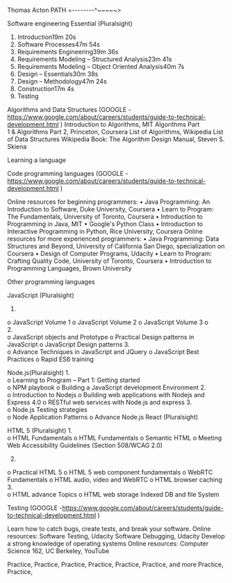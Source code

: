 Thomas Acton PATH =--------^~~~~~>

Software engineering Essential (Pluralsight) 
1.	Introduction19m 20s
2.	Software Processes47m 54s
3.	Requirements Engineering39m 36s
4.	Requirements Modeling – Structured Analysis23m 41s
5.	Requirements Modeling – Object Oriented Analysis40m 7s
6.	Design – Essentials30m 38s
7.	Design – Methodology47m 24s
8.	Construction17m 4s
9.	Testing


Algorithms and Data Structures (GOOGLE -https://www.google.com/about/careers/students/guide-to-technical-development.html )
Introduction to Algorithms, MIT
Algorithms Part 1 & Algorithms Part 2, Princeton, Coursera
List of Algorithms, Wikipedia
List of Data Structures Wikipedia
Book: The Algorithm Design Manual, Steven S. Skiena

Learning a language 

Code programming languages  (GOOGLE -https://www.google.com/about/careers/students/guide-to-technical-development.html )

Online resources for beginning programmers:
•	Java Programming: An Introduction to Software, Duke University, Coursera
•	Learn to Program: The Fundamentals, University of Toronto, Coursera
•	Introduction to Programming in Java, MIT
•	Google's Python Class
•	Introduction to Interactive Programming in Python, Rice University, Coursera
Online resources for more experienced programmers:
•	Java Programming: Data Structures and Beyond, University of California San Diego, specialization on Coursera
•	Design of Computer Programs, Udacity
•	Learn to Program: Crafting Quality Code, University of Toronto, Coursera
•	Introduction to Programming Languages, Brown University

Other programming languages 

JavaScript (Pluralsight)

1.	
o	JavaScript Volume 1 
o	JavaScript Volume 2
o	JavaScript Volume 3 
o	 
2.	
o	JavaScript objects and Prototype 
o	Practical Design patterns in JavaScript 
o	JavaScript Design patterns 
3.	
o	Advance Techniques in JavaScript and JQuery 
o	JavaScript Best Practices 
o	Rapid ES6 training 

Node.js(Pluralsight)
1.	
o	Learning to Program – Part 1: Getting started  
o	NPM playbook 
o	Building a JavaScript development Environment 
2.	
o	Introduction to Nodejs 
o	Building web applications with Nodejs and Express 4.0
o	RESTful web services with Node.js and express 
3.	 
o	Node.js Testing strategies   
o	Node Application Patterns 
o	Advance Node.js
React (Pluralsight)

HTML 5 (Pluralsight)
1.	
o	HTML Fundamentals 
o	HTML Fundamentals 
o	Semantic HTML 
o	Meeting Web Accessibility Guidelines (Section 508/WCAG 2.0)

2.	
o	Practical HTML 5 
o	HTML 5 web component fundamentals 
o	WebRTC Fundamentals 
o	HTML audio, video and WebRTC
o	HTML browser caching 
3.	
o	HTML advance Topics 
o	HTML web storage Indexed DB and file System 

Testing (GOOGLE -https://www.google.com/about/careers/students/guide-to-technical-development.html )

Learn how to catch bugs, create tests, and break your software.
Online resources:
Software Testing, Udacity
Software Debugging, Udacity
Develop a strong knowledge of operating systems 
Online resources:
Computer Science 162, UC Berkeley, YouTube

Practice, Practice, Practice, Practice, Practice, Practice, and more Practice, Practice, 
